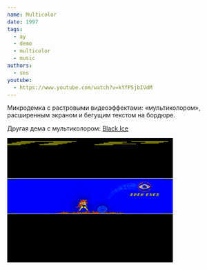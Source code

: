 ```yaml
---
name: Multicolor
date: 1997
tags:
  - ay
  - demo
  - multicolor
  - music
authors:
  - ses
youtube:
  - https://www.youtube.com/watch?v=kYfP5jbIVdM
---
```


Микродемка с растровыми видеоэффектами: «мультиколором», расширенным экраном и бегущим текстом на бордюре.

Другая дема с мультиколором: [Black Ice](../black_ice)

![Screenshot 1](mcolor.png)
